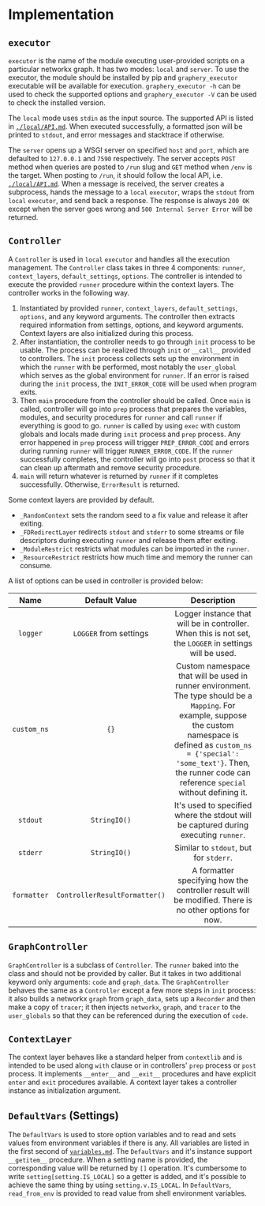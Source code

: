# Implementation

## `executor`

`executor` is the name of the module executing user-provided scripts on a particular networkx graph. It has two modes: `local` and `server`. To use the executor, the module should be installed by pip and `graphery_executor` executable will be available for execution. `graphery_executor -h` can be used to check the supported options and `graphery_executor -V` can be used to check the installed version.

The `local` mode uses `stdin` as the input source. The supported API is listed in [`./local/API.md`](./local/API.md). When executed successfully, a formatted json will be printed to `stdout`, and error messages and stacktrace if otherwise.

The `server` opens up a WSGI server on specified `host` and `port`, which are defaulted to `127.0.0.1` and `7590` respectively. The server accepts `POST` method when queries are posted to `/run` slug and `GET` method when `/env` is the target. When posting to `/run`, it should follow the local API, i.e. [`./local/API.md`](./local/API.md). When a message is received, the server creates a subprocess, hands the message to a `local` `executor`, wraps the `stdout` from `local` `executor`, and send back a response. The response is always `200 OK` except when the server goes wrong and `500 Internal Server Error` will be returned.

## `Controller`

A `Controller` is used in `local` `executor` and handles all the execution management. The `Controller` class takes in three 4 components: `runner`, `context_layers`, `default_settings`, `options`. The
controller is intended to execute the provided `runner` procedure within the context layers. The controller works in the
following way.

1. Instantiated by provided `runner`, `context_layers`,  `default_settings`,  `options`, and any keyword arguments. The
   controller then extracts required information from settings, options, and keyword arguments. Context layers are also
   initialized during this process.
2. After instantiation, the controller needs to go through `init` process to be usable. The process can be realized
   through `init` or `__call__` provided to controllers. The `init` process collects sets up the environment in which
   the `runner` with be performed, most notably the `user_global` which serves as the global environment for `runner`.
   If an error is raised during the `init` process, the `INIT_ERROR_CODE` will be used when program exits.
3. Then `main` procedure from the controller should be called. Once `main` is called, controller will go into `prep`
   process that prepares the variables, modules, and security procedures for `runner` and call `runner` if everything is
   good to go. `runner` is called by using `exec` with custom globals and locals made during `init` process and `prep`
   process. Any error happened in `prep` process will trigger `PREP_ERROR_CODE` and errors during running `runner` will
   trigger `RUNNER_ERROR_CODE`. If the `runner` successfully completes, the controller will go into `post` process so
   that it can clean up aftermath and remove security procedure.
4. `main` will return whatever is returned by `runner` if it completes successfully. Otherwise, `ErrorResult` is
   returned.

Some context layers are provided by default.

* `_RandomContext`  sets the random seed to a fix value and release it after exiting.
* `_FDRedirectLayer`  redirects `stdout` and `stderr` to some streams or file descriptors during executing `runner` and
  release them after exiting.
* `_ModuleRestrict`  restricts what modules can be imported in the `runner`.
* `_ResourceRestrict` restricts how much time and memory the runner can consume.

A list of options can be used in controller is provided below:

|    Name     |         Default Value         |                                                                                                                         Description                                                                                                                          |
|:-----------:|:-----------------------------:|:------------------------------------------------------------------------------------------------------------------------------------------------------------------------------------------------------------------------------------------------------------:|
|  `logger`   |    `LOGGER` from settings     |                                                                           Logger instance that will be in controller. When this is not set, the `LOGGER` in settings will be used.                                                                           |
| `custom_ns` |             `{}`              | Custom namespace that will be used in runner environment. The type should be a `Mapping`. For example, suppose the custom namespace is defined as `custom_ns = {'special': 'some_text'}`. Then, the runner code can reference `special` without defining it. |
|  `stdout`   |         `StringIO()`          |                                                                                     It's used to specified where the stdout will be captured during executing `runner`.                                                                                      |
|  `stderr`   |         `StringIO()`          |                                                                                                            Similar to `stdout`, but for `stderr`.                                                                                                            |
| `formatter` | `ControllerResultFormatter()` |                                                                            A formatter specifying how the controller result will be modified. There is no other options for now.                                                                             |

## `GraphController`

`GraphController` is a subclass of `Controller`. The `runner` baked into the class and should not be provided by caller.
But it takes in two additional keyword only arguments: `code` and `graph_data`. The `GraphController` behaves the same
as a `Controller` except a few more steps in `init` process: it also builds a networkx  `graph` from `graph_data`, sets
up a `Recorder` and then make a copy of `tracer`; it then injects `networkx`,  `graph`, and `tracer` to
the `user_globals` so that they can be referenced during the execution of  `code`.

## `ContextLayer`

The context layer behaves like a standard helper from `contextlib` and is intended to be used along `with` clause or in
controllers' `prep` process or `post` process. It implements `__enter__` and `__exit__` procedures and have
explicit `enter` and `exit` procedures available. A context layer takes a controller instance as initialization
argument.

## `DefaultVars` (Settings)

The `DefaultVars` is used to store option variables and to read and sets values from environment variables if there is
any. All variables are listed in the first second of [`variables.md`](./variables.md). The `DefaultVars` and it's
instance support `__getitem__` procedure. When a setting name is provided, the corresponding value will be returned
by `[]` operation. It's cumbersome to write `setting[setting.IS_LOCAL]` so a getter is added, and it's possible to
achieve the same thing by using `setting.v.IS_LOCAL`. In `DefaultVars`, `read_from_env` is provided to read value from
shell environment variables.
